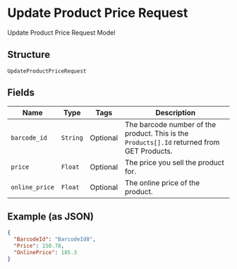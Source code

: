 
# Update Product Price Request

Update Product Price Request Model

## Structure

`UpdateProductPriceRequest`

## Fields

| Name | Type | Tags | Description |
|  --- | --- | --- | --- |
| `barcode_id` | `String` | Optional | The barcode number of the product. This is the `Products[].Id` returned from GET Products. |
| `price` | `Float` | Optional | The price you sell the product for. |
| `online_price` | `Float` | Optional | The online price of the product. |

## Example (as JSON)

```json
{
  "BarcodeId": "BarcodeId8",
  "Price": 150.78,
  "OnlinePrice": 185.3
}
```


